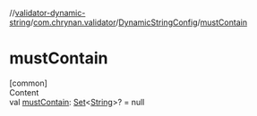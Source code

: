//[validator-dynamic-string](../../../index.md)/[com.chrynan.validator](../index.md)/[DynamicStringConfig](index.md)/[mustContain](must-contain.md)



# mustContain  
[common]  
Content  
val [mustContain](must-contain.md): [Set](https://kotlinlang.org/api/latest/jvm/stdlib/kotlin.collections/-set/index.html)<[String](https://kotlinlang.org/api/latest/jvm/stdlib/kotlin/-string/index.html)>? = null  



